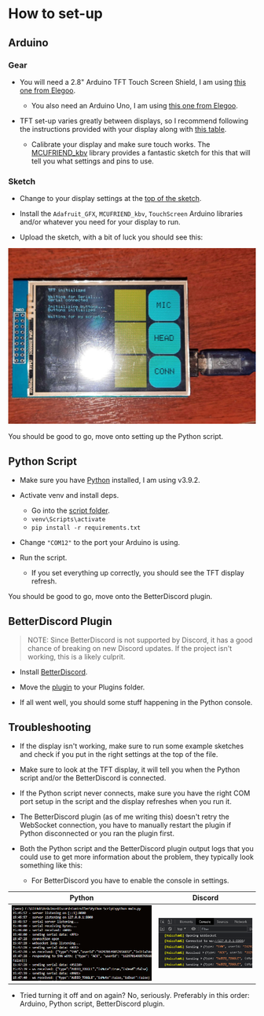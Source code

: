 # How to set-up

## Arduino

### Gear

* You will need a 2.8" Arduino TFT Touch Screen Shield, I am using [this one from Elegoo](https://www.amazon.co.uk/gp/product/B01EUVJYME/).
  * You also need an Arduino Uno, I am using [this one from Elegoo](https://www.amazon.co.uk/ELEGOO-Arduino-Arduino-Compatible-Transfer-Operation/dp/B09JWFTZ2V/).
  
* TFT set-up varies greatly between displays, so I recommend following the instructions provided with your display along with [this table](https://github.com/ImpulseAdventure/GUIslice/wiki/Display-Config-Table).
  * Calibrate your display and make sure touch works. The [MCUFRIEND_kbv](https://github.com/prenticedavid/MCUFRIEND_kbv/blob/master/examples/TouchScreen_Calibr_native/TouchScreen_Calibr_native.ino) library provides a fantastic sketch for this that will tell you what settings and pins to use.

### Sketch

* Change to your display settings at the [top of the sketch](./Arduino%20Sketch/Discord_Controller/Discord_Controller.ino).
  
* Install the `Adafruit_GFX`, `MCUFRIEND_kbv`, `TouchScreen` Arduino libraries and/or whatever you need for your display to run.

* Upload the sketch, with a bit of luck you should see this:

![Boot](.github/boot.jpg)

You should be good to go, move onto setting up the Python script.

## Python Script

* Make sure you have [Python](https://www.python.org/downloads/) installed, I am using v3.9.2.

* Activate venv and install deps.
  * Go into the [script folder](./Python%20Script/).
  * `venv\Scripts\activate`
  * `pip install -r requirements.txt`
  
* Change `"COM12"` to the port your Arduino is using.

* Run the script.
  * If you set everything up correctly, you should see the TFT display refresh.

You should be good to go, move onto the BetterDiscord plugin.

## BetterDiscord Plugin

> NOTE: Since BetterDiscord is not supported by Discord, it has a good chance of breaking on new Discord updates. If the project isn't working, this is a likely culprit.

* Install [BetterDiscord](https://betterdiscord.app/).

* Move the [plugin](./BetterDiscord%20Plugin/VoiceToWS.plugin.js) to your Plugins folder.

* If all went well, you should some stuff happening in the Python console.

## Troubleshooting

* If the display isn't working, make sure to run some example sketches and check if you put in the right settings at the top of the file.

* Make sure to look at the TFT display, it will tell you when the Python script and/or the BetterDiscord is connected.

* If the Python script never connects, make sure you have the right COM port setup in the script and the display refreshes when you run it.
  
* The BetterDiscord plugin (as of me writing this) doesn't retry the WebSocket connection, you have to manually restart the plugin if Python disconnected or you ran the plugin first.

* Both the Python script and the BetterDiscord plugin output logs that you could use to get more information about the problem, they typically look something like this:
  * For BetterDiscord you have to enable the console in settings.

| **Python** | **Discord** |
| --- | --- |
| ![Python Console](.github/python_console.png) | ![Discord Console](.github/discord_console.png) |

* Tried turning it off and on again? No, seriously. Preferably in this order: Arduino, Python script, BetterDiscord plugin.
